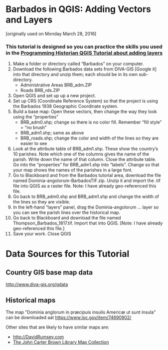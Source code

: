 # Barbados in QGIS: Adding Vectors and Layers
[originally used on Monday March 28, 2016]
### This tutorial is designed so you can practice the skills you used in the [Programming Historian QGIS Tutorial about adding layers](http://programminghistorian.org/lessons/qgis-layers "Links to Programming Historian")
1.	Make a folder or directory called “Barbados” on your computer.
2.	Download the following Barbados data sets from DIVA-GIS [Google it] into that directory and unzip them; each should be in its own sub-directory.
    -	Administrative Areas BRB\_adm.ZIP
    -	Roads BRB\_rds.ZIP
3. 	Open QGIS and set up up a new project.
4.	Set up CRS (Coordinate Reference System) so that the project is using the Barbados 1938 Geographic Coordinate system.
5.	Build a base map: Open these vectors, then change the way they look using the “properties”
    - BRB\_adm0.shp; change so there is no color fill. Remember “fill style” = “no brush”
    - BRB\_adm1.shp; same as above
    - BRB\_roads.shp; change the color and width of the lines so they are easier to see
6.	Look at the attribute table of BRB\_adm1.shp. These show the country’s 10 parishes. Note which one of the columns gives the name of the parish. Write down the name of that column. Close the attribute table. Go into the “properties” for BRB\_adm1.shp into “labels”. Change so that your map shows the names of the parishes in a large font.
7.	Go to Blackboard and from the Barbados tutorial area, download the file named Dominia-angolorum-BarbadosTIF.zip. Unzip it and import the .tif file into QGIS as a raster file. Note: I have already geo-referenced this file.
8.	Go back to BRB\_adm0.shp and BRB\_adm1.shp and change the width of the lines so they are visible.
9.	In the left-hand “layers” panel, drag the Dominia-angolorum … layer so you can see the parish lines over the historical map.
10.	Go back to Blackboard and download the file named Thompson\_Barbados_1817.tif. Import that into QGIS. [Note: I have already geo-referenced this file.]
11.	Save your work. Close QGIS

# Data Sources for this Tutorial
## Country GIS base map data
http://www.diva-gis.org/gdata

## Historical maps
The map "Dominia anglorum in præcipuis insulis Americæ ut sunt insula" can be downloaded aat https://www.loc.gov/item/74690902/

Other sites that are likely to have similar maps are:
* http://DavidRumsey.com 
* [The John Carter Brown Library Map Collection](https://www.brown.edu/academics/libraries/john-carter-brown/jcb-online/image-collections/map-collection)
